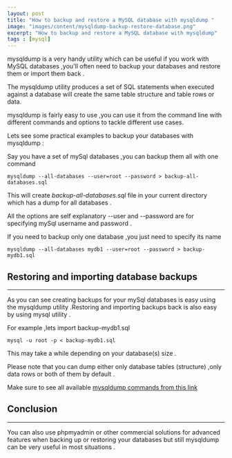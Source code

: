 ```yaml
---
layout: post
title: "How to backup and restore a MySQL database with mysqldump "
image: "images/content/mysqldump-backup-restore-database.png"
excerpt: "How to backup and restore a MySQL database with mysqldump" 
tags : [mysql]
---
```


mysqldump is a very handy utility which can be useful if you work with MySQL databases ,you'll often need 
to backup your databases and restore them or import them back .

The mysqldump utility produces a set of SQL statements when executed against a database will create the 
same table structure and table rows or data.

mysqldump is fairly easy to use ,you can use it from the command line with different commands and options 
to tackle different use cases.

Lets see some practical examples to backup your databases with mysqldump :

Say you have a set of mySql databases ,you can backup them all with one command 

    mysqldump --all-databases --user=root --password > backup-all-databases.sql 

This will create <em>backup-all-databases.sql</em> file in your current directory which has a dump for 
all databases .

All the options are self explanatory --user and --password are for specifying mySql username and password .

If you need to backup only one database ,you just need to specify its name 

    mysqldump --all-databases mydb1 --user=root --password > backup-mydb1.sql 
 

 Restoring and importing database backups
 --------------------------------------------
 --------------------------------------------

 As you can see creating backups for your mySql databases is easy using the mysqldump utility .Restoring 
 and importing backups back is also easy by using mysql utility .

 For example ,lets import backup-mydb1.sql 

    mysql -u root -p < backup-mydb1.sql

This may take a while depending on your database(s) size .

Please note that you can dump either only database tables (structure) ,only data rows or both of them by default .

Make sure to see all available <a href="http://dev.mysql.com/doc/refman/5.6/en/mysqldump.html">mysqldump commands from this link</a>

Conclusion 
-------------
-------------

You can also use phpmyadmin or other commercial solutions for advanced features when backing up or restoring 
your databases but still mysqldump can be very useful in most situations .


